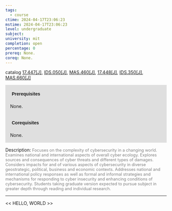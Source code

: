 ```yaml
---
tags:
  - course
ctime: 2024-04-17T23:06:23
mstime: 2024-04-17T23:06:23
level: undergraduate
subject: 
university: mit
completion: open
percentage: 0
prereq: None.
coreq: None.
---
```


catalog [17.447[J]](http://student.mit.edu/catalog/m17b.html#17.447), [IDS.050[J]](http://student.mit.edu/catalog/mIDSa.html#IDS.050), [MAS.460[J]](http://student.mit.edu/catalog/mMASa.html#MAS.460), [17.448[J]](http://student.mit.edu/catalog/m17b.html#17.448), [IDS.350[J]](http://student.mit.edu/catalog/mIDSa.html#IDS.350), [MAS.660[J]](http://student.mit.edu/catalog/mMASa.html#MAS.660)

<span style="display: block; padding: 15px; background-color: rgb(100, 100, 100, 0.2);"><font id="m_prereq1594_0" style="display: block; font-family: Arial, sans-serif; font-weight: bold; padding: 5px">Prerequisites</font><br><span id="prereq1594_0">None.</span></span>
<span style="display: block; padding: 15px; background-color: rgb(100, 100, 100, 0.2);"><font id="m_coreq1594_0" style="display: block; font-family: Arial, sans-serif; font-weight: bold; padding: 5px">Corequisites</font><br><span id="coreq1594_0">None.</span></span>

<font style="">Description:</font>
<font style="color: grey; font-size: 0.8rem;">Focuses on the complexity of cybersecurity in a changing world. Examines national and international aspects of overall cyber ecology. Explores sources and consequences of cyber threats and different types of damages. Considers impacts for and of various aspects of cybersecurity in diverse geostrategic, political, business and economic contexts. Addresses national and international policy responses as well as formal and informal strategies and mechanisms for responding to cyber insecurity and enhancing conditions of cybersecurity. Students taking graduate version expected to pursue subject in greater depth through reading and individual research.</font>



---

<< HELLO, WORLD >>

